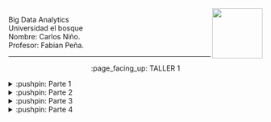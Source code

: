 <img align="right" width="100" height="100" src="https://upload.wikimedia.org/wikipedia/commons/thumb/6/62/Logo_de_la_Universidad_El_Bosque.svg/2260px-Logo_de_la_Universidad_El_Bosque.svg.png">

<p>
Big Data Analytics
<br>
Universidad el bosque
<br>
Nombre: Carlos Niño.
<br>
Profesor: Fabian Peña. 
</p>

---------------------------

<p align="center">
    :page_facing_up: TALLER 1
</p>


<details>
<summary>:pushpin: Parte 1</summary>
  <br>
  1. 
</details>

<details>
<summary>:pushpin: Parte 2</summary>
this is hidden
</details>

<details>
<summary>:pushpin: Parte 3</summary>
this is hidden
</details>

<details>
<summary>:pushpin: Parte 4</summary>
this is hidden
</details>
